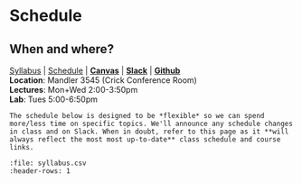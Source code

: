 # Schedule

## When and where? 
[Syllabus](/pages/syllabus) | [Schedule](/pages/schedule) | [**Canvas**]() | [**Slack**]() | [**Github**]()  
**Location**: Mandler 3545 (Crick Conference Room)  
**Lectures**: Mon+Wed 2:00-3:50pm  
**Lab**: Tues 5:00-6:50pm  

```{note}
The schedule below is designed to be *flexible* so we can spend more/less time on specific topics. We'll announce any schedule changes in class and on Slack. When in doubt, refer to this page as it **will always reflect the most most up-to-date** class schedule and course links.
```

```{csv-table}
:file: syllabus.csv
:header-rows: 1
```